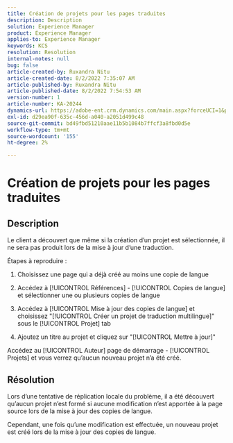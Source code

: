 ```yaml
---
title: Création de projets pour les pages traduites
description: Description
solution: Experience Manager
product: Experience Manager
applies-to: Experience Manager
keywords: KCS
resolution: Resolution
internal-notes: null
bug: false
article-created-by: Ruxandra Nitu
article-created-date: 8/2/2022 7:35:07 AM
article-published-by: Ruxandra Nitu
article-published-date: 8/2/2022 7:54:53 AM
version-number: 1
article-number: KA-20244
dynamics-url: https://adobe-ent.crm.dynamics.com/main.aspx?forceUCI=1&pagetype=entityrecord&etn=knowledgearticle&id=113b629f-3512-ed11-b83d-0022480867bd
exl-id: d29ea90f-635c-456d-a040-a2051d499c48
source-git-commit: bd49fbd51210aae11b5b1084b7ffcf3a8fbd0d5e
workflow-type: tm+mt
source-wordcount: '155'
ht-degree: 2%

---
```


# Création de projets pour les pages traduites

## Description


Le client a découvert que même si la création d’un projet est sélectionnée, il ne sera pas produit lors de la mise à jour d’une traduction.

Étapes à reproduire :

1. Choisissez une page qui a déjà créé au moins une copie de langue

2. Accédez à [!UICONTROL Références] - [!UICONTROL Copies de langue] et sélectionner une ou plusieurs copies de langue

3. Accédez à [!UICONTROL Mise à jour des copies de langue] et choisissez &quot;[!UICONTROL Créer un projet de traduction multilingue]&quot; sous le [!UICONTROL Projet] tab

4. Ajoutez un titre au projet et cliquez sur &quot;[!UICONTROL Mettre à jour]&quot;

Accédez au [!UICONTROL Auteur] page de démarrage - [!UICONTROL Projets] et vous verrez qu’aucun nouveau projet n’a été créé.


## Résolution


Lors d’une tentative de réplication locale du problème, il a été découvert qu’aucun projet n’est formé si aucune modification n’est apportée à la page source lors de la mise à jour des copies de langue.

Cependant, une fois qu’une modification est effectuée, un nouveau projet est créé lors de la mise à jour des copies de langue.
